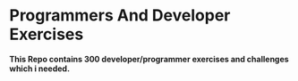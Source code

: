# Programmers And Developer Exercises


**This Repo contains 300 developer/programmer exercises and challenges which i needed.**
